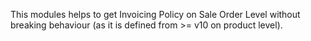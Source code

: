 This modules helps to get Invoicing Policy on Sale Order Level without
breaking behaviour (as it is defined from \>= v10 on product level).
